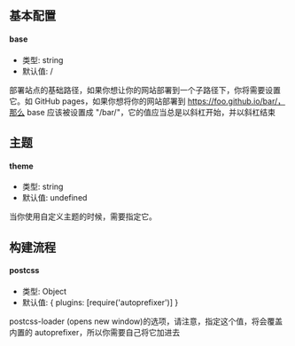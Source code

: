
## 基本配置

#### base
- 类型: string
- 默认值: /
  
部署站点的基础路径，如果你想让你的网站部署到一个子路径下，你将需要设置它。如 GitHub pages，如果你想将你的网站部署到 https://foo.github.io/bar/，那么 base 应该被设置成 "/bar/"，它的值应当总是以斜杠开始，并以斜杠结束


## 主题

#### theme
- 类型: string
- 默认值: undefined

当你使用自定义主题的时候，需要指定它。

## 构建流程

#### postcss
- 类型: Object
- 默认值: { plugins: [require('autoprefixer')] }

postcss-loader (opens new window)的选项，请注意，指定这个值，将会覆盖内置的 autoprefixer，所以你需要自己将它加进去